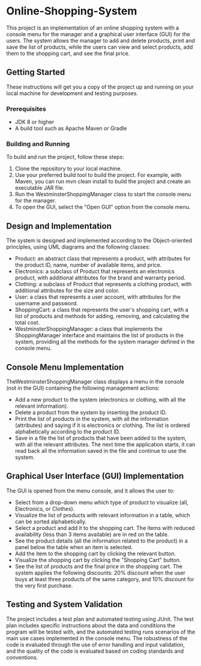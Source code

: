 # Online-Shopping-System
This project is an implementation of an online shopping system with a console menu for the manager and a graphical user interface (GUI) for the users. The system allows the manager to add and delete products, print and save the list of products, while the users can view and select products, add them to the shopping cart, and see the final price.

## Getting Started
These instructions will get you a copy of the project up and running on your local machine for development and testing purposes.

### Prerequisites
* JDK 8 or higher
* A build tool such as Apache Maven or Gradle

### Building and Running
To build and run the project, follow these steps:

1. Clone the repository to your local machine.
2. Use your preferred build tool to build the project. For example, with Maven, you can run mvn clean install to build the project and create an executable JAR file.
3. Run the WestminsterShoppingManager class to start the console menu for the manager.
4. To open the GUI, select the "Open GUI" option from the console menu.

## Design and Implementation
The system is designed and implemented according to the Object-oriented principles, using UML diagrams and the following classes:

* Product: an abstract class that represents a product, with attributes for the product ID, name, number of available items, and price.
* Electronics: a subclass of Product that represents an electronics product, with additional attributes for the brand and warranty period.
* Clothing: a subclass of Product that represents a clothing product, with additional attributes for the size and color.
* User: a class that represents a user account, with attributes for the username and password.
* ShoppingCart: a class that represents the user's shopping cart, with a list of products and methods for adding, removing, and calculating the total cost.
* WestminsterShoppingManager: a class that implements the ShoppingManager interface and maintains the list of products in the system, providing all the methods for the system manager defined in the console menu.

## Console Menu Implementation
TheWestminsterShoppingManager class displays a menu in the console (not in the GUI) containing the following management actions:

* Add a new product to the system (electronics or clothing, with all the relevant information).
* Delete a product from the system by inserting the product ID.
* Print the list of products in the system, with all the information (attributes) and saying if it is electronics or clothing. The list is ordered alphabetically according to the product ID.
* Save in a file the list of products that have been added to the system, with all the relevant attributes. The next time the application starts, it can read back all the information saved in the file and continue to use the system.

## Graphical User Interface (GUI) Implementation
The GUI is opened from the menu console, and it allows the user to:

* Select from a drop-down menu which type of product to visualize (all, Electronics, or Clothes).
* Visualize the list of products with relevant information in a table, which can be sorted alphabetically.
* Select a product and add it to the shopping cart. The items with reduced availability (less than 3 items available) are in red on the table.
* See the product details (all the information related to the product) in a panel below the table when an item is selected.
* Add the item to the shopping cart by clicking the relevant button.
* Visualize the shopping cart by clicking the "Shopping Cart" button.
* See the list of products and the final price in the shopping cart. The system applies the following discounts: 20% discount when the user buys at least three products of the same category, and 10% discount for the very first purchase.

## Testing and System Validation
The project includes a test plan and automated testing using JUnit. The test plan includes specific instructions about the data and conditions the program will be tested with, and the automated testing runs scenarios of the main use cases implemented in the console menu. The robustness of the code is evaluated through the use of error handling and input validation, and the quality of the code is evaluated based on coding standards and conventions.

